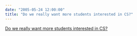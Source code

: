 ```yaml
---
date: "2005-05-24 12:00:00"
title: "Do we really want more students interested in CS?"
---
```


[Do we really want more students interested in CS?](/lemire/blog/2005/05-24-do-we-really-want-more-students-interested-in-cs)

